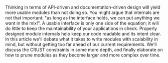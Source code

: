 Thinking in terms of API-driven and documentation-driven design will yield more usable modules than not doing so. You might argue that internals are not that important: "as long as the interface holds, we can put anything we want in the mix!". A usable interface is only one side of the equation; it will do little to keep the maintainability of your applications in check. Properly designed module internals help keep our code readable and its intent clear. In this article we'll debate what it takes to write modules with scalability in mind, but without getting too far ahead of our current requirements. We'll discuss the CRUST constraints in some more depth, and finally elaborate on how to prune modules as they become larger and more complex over time.
